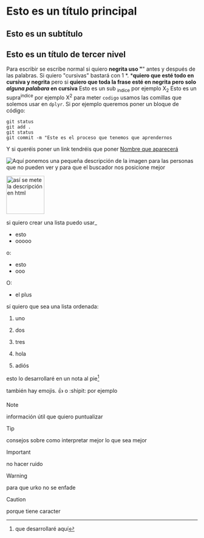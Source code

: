 # Esto es un título principal
## Esto es un subtítulo
## Esto es un título de tercer nivel

Para escribir se escribe normal si quiero **negrita uso "**" antes y después de las palabras. Si quiero "cursivas" bastará con 1 *.
***quiero que esté todo en cursiva y negrita** pero si **quiero que toda la frase esté en negrita pero solo _alguna palabara_ en cursiva**
Esto es un sub <sub>indice</sub> por ejemplo X<sub>2</sub>
Esto es un supra<sup>indice</sup> por ejemplo X<sup>2</sup>
para meter `codigo` usamos las comillas que solemos usar en `dplyr`. Si por ejemplo queremos poner un bloque de código:
```
git status
git add .
git status
git commit -m "Este es el proceso que tenemos que aprendernos
```
Y si queréis poner un link tendréis que poner [Nombre que aparecerá](https://leonardo.ai/faq/)

![Aquí ponemos una pequeña descripción de la imagen para las personas que no pueden ver y para que el buscador nos posicione mejor](https://aclima.eus/wp-content/uploads/2016/12/mondragon.jpg)

<img scr="https://aclima.eus/wp-content/uploads/2016/12/mondragon.jpg" alt="así se mete la descripción en html" width="100" heigth="100">

si quiero crear una lista puedo usar_
- esto
- ooooo

o: 
* esto
* ooo

O:
+ el plus

sí quiero que sea una lista ordenada:
1. uno
2. dos
3. tres

121. hola
122. adiós


esto lo desarrollaré en un nota al pie[^1]

[^1]:que desarrollaré aquí 

también hay emojis. :+1: o :shipit: por ejemplo

> [!NOTE]
> información útil que quiero puntualizar

> [!TIP]
> consejos sobre como interpretar mejor lo que sea mejor

> [!IMPORTANT]
> no hacer ruido

> [!WARNING]
> para que urko no se enfade

> [!CAUTION]
> porque tiene caracter
